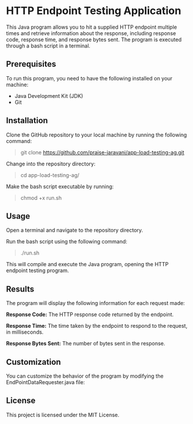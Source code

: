 # HTTP Endpoint Testing Application
This Java program allows you to hit a supplied HTTP endpoint multiple times and retrieve information about the response, including response code, response time, and response bytes sent. The program is executed through a bash script in a terminal.

## Prerequisites
To run this program, you need to have the following installed on your machine:

- Java Development Kit (JDK)
- Git

## Installation
Clone the GitHub repository to your local machine by running the following command:
> git clone https://github.com/praise-jaravani/app-load-testing-ag.git

Change into the repository directory:
> cd app-load-testing-ag/

Make the bash script executable by running:
> chmod +x run.sh

## Usage
Open a terminal and navigate to the repository directory.

Run the bash script using the following command:
> ./run.sh

This will compile and execute the Java program, opening the HTTP endpoint testing program.

## Results
The program will display the following information for each request made:

**Response Code:** The HTTP response code returned by the endpoint.

**Response Time:** The time taken by the endpoint to respond to the request, in milliseconds.

**Response Bytes Sent:** The number of bytes sent in the response.

## Customization
You can customize the behavior of the program by modifying the EndPointDataRequester.java file:

## License
This project is licensed under the MIT License.






